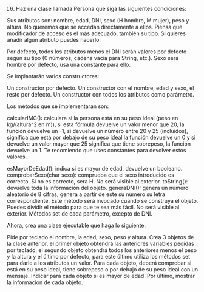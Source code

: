 16. Haz una clase llamada Persona que siga las siguientes condiciones:

Sus atributos son: nombre, edad, DNI, sexo (H hombre, M mujer), peso y altura. No queremos que se accedan directamente a ellos. Piensa que modificador de acceso es el más adecuado, también su tipo. Si quieres añadir algún atributo puedes hacerlo.


Por defecto, todos los atributos menos el DNI serán valores por defecto según su tipo (0 números, cadena vacía para String, etc.). Sexo será hombre por defecto, usa una constante para ello.


Se implantarán varios constructores:

Un constructor por defecto.
Un constructor con el nombre, edad y sexo, el resto por defecto.
Un constructor con todos los atributos como parámetro.

Los métodos que se implementaran son:


calcularIMC(): calculara si la persona está en su peso ideal (peso en kg/(altura^2  en m)), si esta fórmula devuelve un valor menor que 20, la función devuelve un -1, si devuelve un número entre 20 y 25 (incluidos), significa que está por debajo de su peso ideal la función devuelve un 0  y si devuelve un valor mayor que 25 significa que tiene sobrepeso, la función devuelve un 1. Te recomiendo que uses constantes para devolver estos valores.

esMayorDeEdad(): indica si es mayor de edad, devuelve un booleano.
comprobarSexo(char sexo): comprueba que el sexo introducido es correcto. Si no es correcto, sera H. No será visible al exterior.
toString(): devuelve toda la información del objeto.
generaDNI(): genera un número aleatorio de 8 cifras, genera a partir de este su número su letra correspondiente. Este método será invocado cuando se construya el objeto. Puedes dividir el método para que te sea más fácil. No será visible al exterior.
Métodos set de cada parámetro, excepto de DNI.

Ahora, crea una clase ejecutable que haga lo siguiente:


Pide por teclado el nombre, la edad, sexo, peso y altura.
Crea 3 objetos de la clase anterior, el primer objeto obtendrá las anteriores variables pedidas por teclado, el segundo objeto obtendrá todos los anteriores menos el peso y la altura y el último por defecto, para este último utiliza los métodos set para darle a los atributos un valor.
Para cada objeto, deberá comprobar si está en su peso ideal, tiene sobrepeso o por debajo de su peso ideal con un mensaje.
Indicar para cada objeto si es mayor de edad.
Por último, mostrar la información de cada objeto.